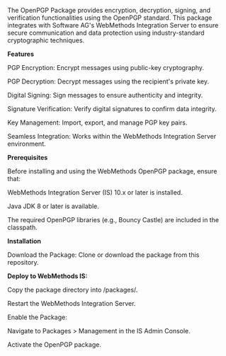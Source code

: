 The OpenPGP Package provides encryption, decryption, signing, and verification functionalities using the OpenPGP standard. This package integrates with Software AG's WebMethods Integration Server to ensure secure communication and data protection using industry-standard cryptographic techniques.

**Features**

PGP Encryption: Encrypt messages using public-key cryptography.

PGP Decryption: Decrypt messages using the recipient's private key.

Digital Signing: Sign messages to ensure authenticity and integrity.

Signature Verification: Verify digital signatures to confirm data integrity.

Key Management: Import, export, and manage PGP key pairs.

Seamless Integration: Works within the WebMethods Integration Server environment.

**Prerequisites**

Before installing and using the WebMethods OpenPGP package, ensure that:

WebMethods Integration Server (IS) 10.x or later is installed.

Java JDK 8 or later is available.

The required OpenPGP libraries (e.g., Bouncy Castle) are included in the classpath.

**Installation**

Download the Package: Clone or download the package from this repository.

**Deploy to WebMethods IS:**

Copy the package directory into <IntegrationServer>/packages/.

Restart the WebMethods Integration Server.

Enable the Package:

Navigate to Packages > Management in the IS Admin Console.

Activate the OpenPGP package.
